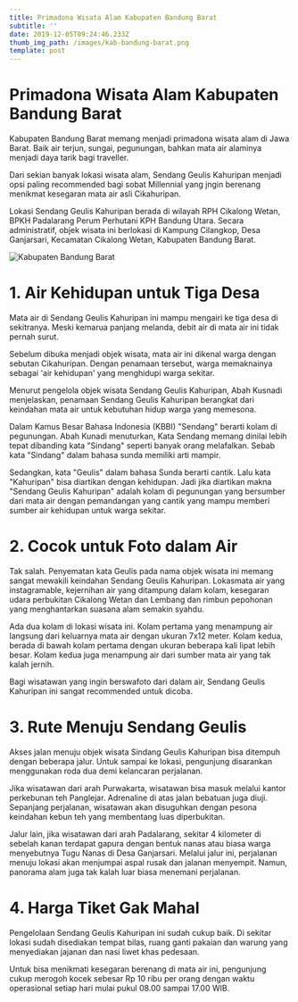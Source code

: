 ```yaml
---
title: Primadona Wisata Alam Kabupaten Bandung Barat
subtitle: ''
date: 2019-12-05T09:24:46.233Z
thumb_img_path: /images/kab-bandung-barat.png
template: post
---
```

# Primadona Wisata Alam Kabupaten Bandung Barat

Kabupaten Bandung Barat memang menjadi primadona wisata alam di Jawa Barat. Baik air terjun, sungai, pegunungan, bahkan mata air alaminya menjadi daya tarik bagi traveller.

Dari sekian banyak lokasi wisata alam, Sendang Geulis Kahuripan menjadi opsi paling recommended bagi sobat Millennial yang jngin berenang menikmat kesegaran mata air asli Cikahuripan.

Lokasi Sendang Geulis Kahuripan berada di wilayah RPH Cikalong Wetan, BPKH Padalarang Perum Perhutani KPH Bandung Utara. Secara administratif, objek wisata ini berlokasi di Kampung Cilangkop, Desa Ganjarsari, Kecamatan Cikalong Wetan, Kabupaten Bandung Barat.

![Kabupaten Bandung Barat ](/images/kab-bandung-barat.png "Wisata ")



# 1. Air Kehidupan untuk Tiga Desa



Mata air di Sendang Geulis Kahuripan ini mampu mengairi ke tiga desa di sekitranya. Meski kemarua panjang melanda, debit air di mata air ini tidak pernah surut.



Sebelum dibuka menjadi objek wisata, mata air ini dikenal warga dengan sebutan Cikahuripan. Dengan penamaan tersebut, warga memaknainya sebagai 'air kehidupan' yang menghidupi warga sekitar.



Menurut pengelola objek wisata Sendang Geulis Kahuripan, Abah Kusnadi menjelaskan, penamaan Sendang Geulis Kahuripan berangkat dari keindahan mata air untuk kebutuhan hidup warga yang memesona. 



Dalam Kamus Besar Bahasa Indonesia (KBBI) "Sendang" berarti kolam di pegunungan. Abah Kunadi menuturkan, Kata Sendang memang dinilai lebih tepat dibanding kata "Sindang" seperti banyak orang melafalkan. Sebab kata "Sindang" dalam bahasa sunda memiliki arti mampir.



Sedangkan, kata "Geulis" dalam bahasa Sunda berarti cantik. Lalu kata "Kahuripan" bisa diartikan dengan kehidupan. Jadi jika diartikan makna "Sendang Geulis Kahuripan" adalah kolam di pegunungan yang bersumber dari mata air dengan pemandangan yang cantik yang mampu memberi sumber air kehidupan untuk warga sekitar.



# 2. Cocok untuk Foto dalam Air



Tak salah. Penyematan kata Geulis pada nama objek wisata ini memang sangat mewakili keindahan Sendang Geulis Kahuripan. Lokasmata air yang instagramable, kejernihan air yang ditampung dalam kolam, kesegaran udara perbukitan Cikalong Wetan dan Lembang dan rimbun pepohonan yang menghantarkan suasana alam semakin syahdu.



Ada dua kolam di lokasi wisata ini. Kolam pertama yang menampung air langsung dari keluarnya mata air dengan ukuran 7x12 meter. Kolam kedua, berada di bawah kolam pertama dengan ukuran beberapa kali lipat lebih besar. Kolam kedua juga menampung air dari sumber mata air yang tak kalah jernih.



Bagi wisatawan yang ingin berswafoto dari dalam air, Sendang Geulis Kahuripan ini sangat recommended untuk dicoba.



# 3. Rute Menuju Sendang Geulis



Akses jalan menuju objek wisata Sindang Geulis Kahuripan bisa ditempuh dengan beberapa jalur. Untuk sampai ke lokasi, pengunjung disarankan menggunakan roda dua demi kelancaran perjalanan.



Jika wisatawan dari arah Purwakarta, wisatawan bisa masuk melalui kantor perkebunan teh Panglejar. Adrenaline di atas jalan bebatuan juga diuji. Sepanjang perjalanan, wisatawan akan disuguhkan dengan pesona keindahan kebun teh yang membentang luas diperbukitan.



Jalur lain, jika wisatawan dari arah Padalarang, sekitar 4 kilometer di sebelah kanan terdapat gapura dengan bentuk nanas atau biasa warga menyebutnya Tugu Nanas di Desa Ganjarsari. Melalui jalur ini, perjalanan menuju lokasi akan menjumpai aspal rusak dan jalanan menyempit. Namun, panorama alam juga tak kalah luar biasa menemani perjalanan.





# 4. Harga Tiket Gak Mahal



Pengelolaan Sendang Geulis Kahuripan ini sudah  cukup baik. Di sekitar lokasi sudah disediakan tempat bilas, ruang ganti pakaian dan warung yang menyediakan jajanan dan nasi liwet khas pedesaan.



Untuk bisa menikmati kesegaran berenang di mata air ini, pengunjung cukup merogoh kocek sebesar Rp 10 ribu per orang dengan waktu operasional setiap hari mulai pukul 08.00 sampai 17.00 WIB.
